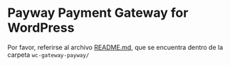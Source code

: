 # Payway Payment Gateway for WordPress

Por favor, referirse al archivo [README.md](wc-gateway-payway/README.md), que se encuentra dentro de la carpeta `wc-gateway-payway/`

